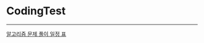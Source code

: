 # CodingTest
---
[알고리즘 문제 풀이 일정 표](https://docs.google.com/spreadsheets/d/1WLdEADCg1MdYhyplaXwOi_udwoeD1AjqvyBLAc0A5D4/edit#gid=178419031)

